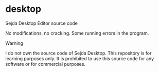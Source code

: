 # desktop
Sejda Desktop Editor source code

No modifications, no cracking. Some running errors in the program.

> [!WARNING]
> I do not own the source code of Sejda Desktop. This repository is for learning purposes only. It is prohibited to use this source code for any software or for commercial purposes.
